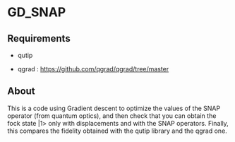 # GD_SNAP

## Requirements

- qutip 

- qgrad :  https://github.com/qgrad/qgrad/tree/master

## About

This is a code using Gradient descent to optimize the values of the SNAP operator (from quantum optics), and then check that you can obtain the fock state |1> only with displacements and with the SNAP operators. Finally, this compares the fidelity obtained with the qutip library and the qgrad one. 
